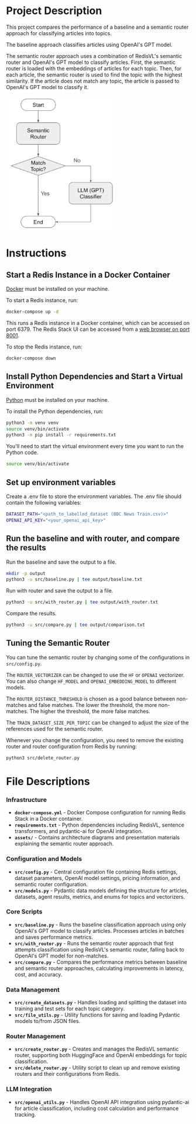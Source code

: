 # Project Description

This project compares the performance of a baseline and a semantic router approach for classifying articles into topics.

The baseline approach classifies articles using OpenAI's GPT model.

The semantic router approach uses a combination of RedisVL's semantic router and OpenAI's GPT model to classify articles. First, the semantic router is loaded with the embeddings of articles for each topic. Then, for each article, the semantic router is used to find the topic with the highest similarity. If the article does not match any topic, the article is passed to OpenAI's GPT model to classify it.

<img src="assets/architecture.png" alt="Semantic Router Architecture" width="300">

# Instructions

## Start a Redis Instance in a Docker Container

[Docker](https://docs.docker.com/desktop/) must be installed on your machine.

To start a Redis instance, run:

```bash
docker-compose up -d
```

This runs a Redis instance in a Docker container, which can be accessed on port 6379. The Redis Stack UI can be accessed from a [web browser on port 8001](http://localhost:8001).

To stop the Redis instance, run:

```bash
docker-compose down
```

## Install Python Dependencies and Start a Virtual Environment

[Python](https://www.python.org/downloads/) must be installed on your machine.

To install the Python dependencies, run:

```bash
python3 -m venv venv
source venv/bin/activate
python3 -m pip install -r requirements.txt
```

You'll need to start the virtual environment every time you want to run the Python code.

```bash
source venv/bin/activate
```

## Set up environment variables

Create a .env file to store the environment variables. The .env file should contain the following variables:

```bash
DATASET_PATH="<path_to_labelled_dataset (BBC News Train.csv)>"
OPENAI_API_KEY="<your_openai_api_key>"
```

## Run the baseline and with router, and compare the results

Run the baseline and save the output to a file.

```bash
mkdir -p output
python3 -u src/baseline.py | tee output/baseline.txt
```

Run with router and save the output to a file.

```bash
python3 -u src/with_router.py | tee output/with_router.txt
```

Compare the results.

```bash
python3 -u src/compare.py | tee output/comparison.txt
```

## Tuning the Semantic Router

You can tune the semantic router by changing some of the configurations in `src/config.py`.

The `ROUTER_VECTORIZER` can be changed to use the `HF` or `OPENAI` vectorizer. You can also change `HF_MODEL` and `OPENAI_EMBEDDING_MODEL` to different models.

The `ROUTER_DISTANCE_THRESHOLD` is chosen as a good balance between non-matches and false matches. The lower the threshold, the more non-matches. The higher the threshold, the more false matches.

The `TRAIN_DATASET_SIZE_PER_TOPIC` can be changed to adjust the size of the references used for the semantic router.

Whenever you change the configuration, you need to remove the existing router and router configuration from Redis by running:

```bash
python3 src/delete_router.py
```

# File Descriptions

### Infrastructure

- **`docker-compose.yml`** - Docker Compose configuration for running Redis Stack in a Docker container.
- **`requirements.txt`** - Python dependencies including RedisVL, sentence transformers, and pydantic-ai for OpenAI integration.
- **`assets/`** - Contains architecture diagrams and presentation materials explaining the semantic router approach.

### Configuration and Models

- **`src/config.py`** - Central configuration file containing Redis settings, dataset parameters, OpenAI model settings, pricing information, and semantic router configuration.
- **`src/models.py`** - Pydantic data models defining the structure for articles, datasets, agent results, metrics, and enums for topics and vectorizers.

### Core Scripts

- **`src/baseline.py`** - Runs the baseline classification approach using only OpenAI's GPT model to classify articles. Processes articles in batches and saves performance metrics.
- **`src/with_router.py`** - Runs the semantic router approach that first attempts classification using RedisVL's semantic router, falling back to OpenAI's GPT model for non-matches.
- **`src/compare.py`** - Compares the performance metrics between baseline and semantic router approaches, calculating improvements in latency, cost, and accuracy.

### Data Management

- **`src/create_datasets.py`** - Handles loading and splitting the dataset into training and test sets for each topic category.
- **`src/file_utils.py`** - Utility functions for saving and loading Pydantic models to/from JSON files.

### Router Management

- **`src/create_router.py`** - Creates and manages the RedisVL semantic router, supporting both HuggingFace and OpenAI embeddings for topic classification.
- **`src/delete_router.py`** - Utility script to clean up and remove existing routers and their configurations from Redis.

### LLM Integration

- **`src/openai_utils.py`** - Handles OpenAI API integration using pydantic-ai for article classification, including cost calculation and performance tracking.
